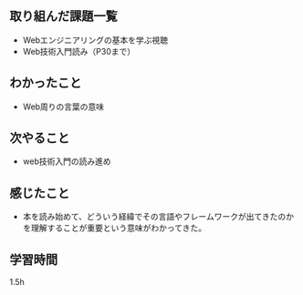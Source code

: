 ## 取り組んだ課題一覧
- Webエンジニアリングの基本を学ぶ視聴
- Web技術入門読み（P30まで）
## わかったこと
- Web周りの言葉の意味
## 次やること
- web技術入門の読み進め
## 感じたこと
- 本を読み始めて、どういう経緯でその言語やフレームワークが出てきたのかを理解することが重要という意味がわかってきた。
## 学習時間
1.5h